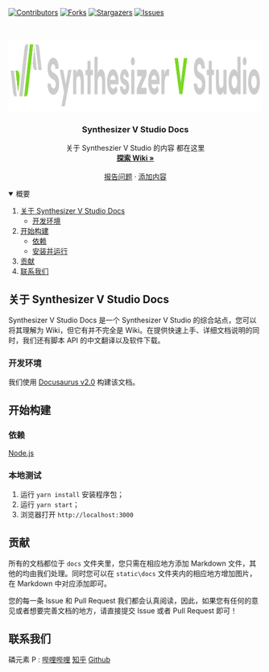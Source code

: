 <!--
*** This README is usinge the Best-README-Template (https://github.com/othneildrew/Best-README-Template).
-->

[![Contributors][contributors-shield]][contributors-url]
[![Forks][forks-shield]][forks-url]
[![Stargazers][stars-shield]][stars-url]
[![Issues][issues-shield]][issues-url]

<!-- PROJECT LOGO -->
<br />
<p align="center">
  <a href="https://synthesizer-v-r2-docs.vercel.app/">
    <img src="static/img/svstudio.svg" alt="Logo" width="1130" height="143" fill="#ffffff">
  </a>

  <h3 align="center">Synthesizer V Studio Docs</h3>

  <p align="center">
    关于 Syntheszier V Studio 的内容 都在这里
    <br />
    <a href="https://synthesizer-v-r2-docs.vercel.app/"><strong>探索 Wiki »</strong></a>
    <br />
    <br />
    <a href="https://github.com/linyuansup/synthesizer-v-r2-docs/issues">报告问题</a>
    ·
    <a href="https://github.com/linyuansup/synthesizer-v-r2-docs/pulls">添加内容</a>
  </p>
</p>

<!-- TABLE OF CONTENTS -->
<details open="open">
  <summary>概要</summary>
  <ol>
    <li>
      <a href="#about-the-project">关于 Synthesizer V Studio Docs</a>
      <ul>
        <li><a href="#built-with">开发环境</a></li>
      </ul>
    </li>
    <li>
      <a href="#getting-started">开始构建</a>
      <ul>
        <li><a href="#prerequisites">依赖</a></li>
        <li><a href="#installation">安装并运行</a></li>
      </ul>
    </li>
    <li><a href="#contributing">贡献</a></li>
    <li><a href="#contact">联系我们</a></li>
  </ol>
</details>

<!-- ABOUT THE PROJECT -->

## 关于 Synthesizer V Studio Docs

Synthesizer V Studio Docs 是一个 Synthesizer V Studio 的综合站点，您可以将其理解为 Wiki，但它有并不完全是 Wiki。在提供快速上手、详细文档说明的同时，我们还有脚本 API 的中文翻译以及软件下载。

### 开发环境

我们使用 [Docusaurus v2.0](https://docusaurus.io/) 构建该文档。

<!-- GETTING STARTED -->

## 开始构建

### 依赖

[Node.js](https://nodejs.org/en/download/)

### 本地测试

1. 运行 `yarn install` 安装程序包；
2. 运行 `yarn start`；
3. 浏览器打开 `http://localhost:3000`

<!-- CONTRIBUTING -->

## 贡献

所有的文档都位于 `docs` 文件夹里，您只需在相应地方添加 Markdown 文件，其他的均由我们处理。同时您可以在 `static\docs` 文件夹内的相应地方增加图片，在 Markdown 中对应添加即可。

您的每一条 Issue 和 Pull Request 我们都会认真阅读，因此，如果您有任何的意见或者想要完善文档的地方，请直接提交 Issue 或者 Pull Request 即可！

<!-- CONTACT -->

## 联系我们

磷元素 P : [哔哩哔哩](https://space.bilibili.com/273891297) [知乎](https://www.zhihu.com/people/li-tian-yang-7-66) [Github](https://github.com/linyuansup/)
<!-- MARKDOWN LINKS & IMAGES -->
<!-- https://www.markdownguide.org/basic-syntax/#reference-style-links -->

[contributors-shield]: https://img.shields.io/github/contributors/linyuansup/synthesizer-v-r2-docs.svg?style=for-the-badge
[contributors-url]: https://github.com/linyuansup/synthesizer-v-r2-docs/graphs/contributors
[forks-shield]: https://img.shields.io/github/forks/linyuansup/synthesizer-v-r2-docs.svg?style=for-the-badge
[forks-url]: https://github.com/linyuansup/synthesizer-v-r2-docs/network/members
[stars-shield]: https://img.shields.io/github/stars/linyuansup/synthesizer-v-r2-docs.svg?style=for-the-badge
[stars-url]: https://github.com/linyuansup/synthesizer-v-r2-docs/stargazers
[issues-shield]: https://img.shields.io/github/issues/linyuansup/synthesizer-v-r2-docs.svg?style=for-the-badge
[issues-url]: https://github.com/linyuansup/synthesizer-v-r2-docs/issues
